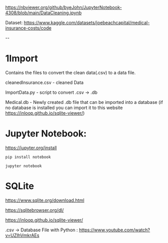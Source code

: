 https://nbviewer.org/github/byeJohn/JupyterNotebook-4308/blob/main/DataCleaning.ipynb

Dataset: https://www.kaggle.com/datasets/joebeachcapital/medical-insurance-costs/code

--
#  1Import
Contains the files to convert the clean data(.csv) to a data file.

cleanedInsurance.csv - cleaned Data

ImportData.py - script to convert .csv -> .db 

Medical.db - Newly created .db file that can be imported into a database (if no database is installed you can import it to this website https://inloop.github.io/sqlite-viewer/)

#  Jupyter Notebook: 
https://jupyter.org/install

```pip install notebook```

```jupyter notebook```

#  SQLite
https://www.sqlite.org/download.html

https://sqlitebrowser.org/dl/

https://inloop.github.io/sqlite-viewer/

.csv -> Database File with Python : https://www.youtube.com/watch?v=UZIhVmkrAEs

